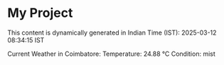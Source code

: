 # My Project

This content is dynamically generated in Indian Time (IST): 2025-03-12 08:34:15 IST


Current Weather in Coimbatore:
Temperature: 24.88 °C
Condition: mist
